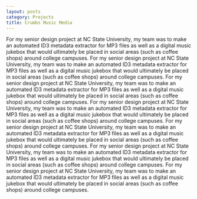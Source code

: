 ```yaml
---
layout: posts
category: Projects
title: Crumbs Music Media
---
```


For my senior design project at NC State University, my team was to make an automated ID3 metadata extractor for MP3 files as well as a digital music jukebox that would ultimately be placed in social areas (such as coffee shops) around college <!-- end_preview --> campuses. For my senior design project at NC State University, my team was to make an automated ID3 metadata extractor for MP3 files as well as a digital music jukebox that would ultimately be placed in social areas (such as coffee shops) around college campuses. For my senior design project at NC State University, my team was to make an automated ID3 metadata extractor for MP3 files as well as a digital music jukebox that would ultimately be placed in social areas (such as coffee shops) around college campuses. For my senior design project at NC State University, my team was to make an automated ID3 metadata extractor for MP3 files as well as a digital music jukebox that would ultimately be placed in social areas (such as coffee shops) around college campuses. For my senior design project at NC State University, my team was to make an automated ID3 metadata extractor for MP3 files as well as a digital music jukebox that would ultimately be placed in social areas (such as coffee shops) around college campuses. For my senior design project at NC State University, my team was to make an automated ID3 metadata extractor for MP3 files as well as a digital music jukebox that would ultimately be placed in social areas (such as coffee shops) around college campuses. For my senior design project at NC State University, my team was to make an automated ID3 metadata extractor for MP3 files as well as a digital music jukebox that would ultimately be placed in social areas (such as coffee shops) around college campuses. 